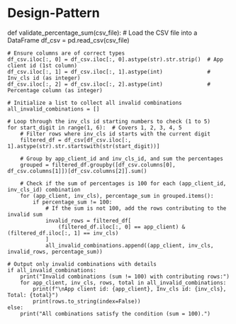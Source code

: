# Design-Pattern
def validate_percentage_sum(csv_file):
    # Load the CSV file into a DataFrame
    df_csv = pd.read_csv(csv_file)

    # Ensure columns are of correct types
    df_csv.iloc[:, 0] = df_csv.iloc[:, 0].astype(str).str.strip()  # App client id (1st column)
    df_csv.iloc[:, 1] = df_csv.iloc[:, 1].astype(int)              # Inv_cls id (as integer)
    df_csv.iloc[:, 2] = df_csv.iloc[:, 2].astype(int)              # Percentage column (as integer)

    # Initialize a list to collect all invalid combinations
    all_invalid_combinations = []

    # Loop through the inv_cls id starting numbers to check (1 to 5)
    for start_digit in range(1, 6):  # Covers 1, 2, 3, 4, 5
        # Filter rows where inv_cls id starts with the current digit
        filtered_df = df_csv[df_csv.iloc[:, 1].astype(str).str.startswith(str(start_digit))]

        # Group by app_client_id and inv_cls_id, and sum the percentages
        grouped = filtered_df.groupby([df_csv.columns[0], df_csv.columns[1]])[df_csv.columns[2]].sum()

        # Check if the sum of percentages is 100 for each (app_client_id, inv_cls_id) combination
        for (app_client, inv_cls), percentage_sum in grouped.items():
            if percentage_sum != 100:
                # If the sum is not 100, add the rows contributing to the invalid sum
                invalid_rows = filtered_df[
                    (filtered_df.iloc[:, 0] == app_client) & (filtered_df.iloc[:, 1] == inv_cls)
                ]
                all_invalid_combinations.append((app_client, inv_cls, invalid_rows, percentage_sum))

    # Output only invalid combinations with details
    if all_invalid_combinations:
        print("Invalid combinations (sum != 100) with contributing rows:")
        for app_client, inv_cls, rows, total in all_invalid_combinations:
            print(f"\nApp client id: {app_client}, Inv_cls id: {inv_cls}, Total: {total}")
            print(rows.to_string(index=False))
    else:
        print("All combinations satisfy the condition (sum = 100).")
